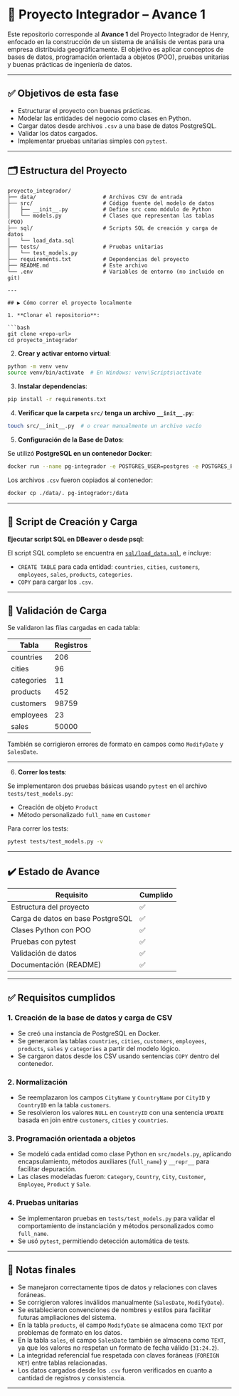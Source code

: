 
# 🧱 Proyecto Integrador – Avance 1

Este repositorio corresponde al **Avance 1** del Proyecto Integrador de Henry, enfocado en la construcción de un sistema de análisis de ventas para una empresa distribuida geográficamente. El objetivo es aplicar conceptos de bases de datos, programación orientada a objetos (POO), pruebas unitarias y buenas prácticas de ingeniería de datos.

---

## ✅ Objetivos de esta fase

- Estructurar el proyecto con buenas prácticas.
- Modelar las entidades del negocio como clases en Python.
- Cargar datos desde archivos `.csv` a una base de datos PostgreSQL.
- Validar los datos cargados.
- Implementar pruebas unitarias simples con `pytest`.

---

## 🗂️ Estructura del Proyecto

```
proyecto_integrador/
├── data/                     # Archivos CSV de entrada
├── src/                      # Código fuente del modelo de datos
│   ├── __init__.py           # Define src como módulo de Python
│   └── models.py             # Clases que representan las tablas (POO)
├── sql/                      # Scripts SQL de creación y carga de datos
│   └── load_data.sql
├── tests/                    # Pruebas unitarias
│   └── test_models.py
├── requirements.txt          # Dependencias del proyecto
├── README.md                 # Este archivo
└── .env                      # Variables de entorno (no incluido en git)

---

## ▶️ Cómo correr el proyecto localmente

1. **Clonar el repositorio**:

```bash
git clone <repo-url>
cd proyecto_integrador
```
2. **Crear y activar entorno virtual**:

```bash
python -m venv venv
source venv/bin/activate  # En Windows: venv\Scripts\activate
```
3. **Instalar dependencias**:

```bash
pip install -r requirements.txt
```
4. **Verificar que la carpeta `src/` tenga un archivo `__init__.py`**:

```bash
touch src/__init__.py  # o crear manualmente un archivo vacío
```
5. **Configuración de la Base de Datos**:

Se utilizó **PostgreSQL en un contenedor Docker**:

```bash
docker run --name pg-integrador -e POSTGRES_USER=postgres -e POSTGRES_PASSWORD=admin123 -e POSTGRES_DB=proyecto_integrador -p 5432:5432 -d postgres:15
```

Los archivos `.csv` fueron copiados al contenedor:

```bash
docker cp ./data/. pg-integrador:/data
```
---

## 🧱 Script de Creación y Carga

**Ejecutar script SQL en DBeaver o desde psql**:

El script SQL completo se encuentra en [`sql/load_data.sql`](sql/load_data.sql), e incluye:

- `CREATE TABLE` para cada entidad: `countries`, `cities`, `customers`, `employees`, `sales`, `products`, `categories`.
- `COPY` para cargar los `.csv`.

---

## 🔄 Validación de Carga

Se validaron las filas cargadas en cada tabla:

| Tabla       | Registros |
|-------------|-----------|
| countries   | 206       |
| cities      | 96        |
| categories  | 11        |
| products    | 452       |
| customers   | 98759     |
| employees   | 23        |
| sales       | 50000     |

También se corrigieron errores de formato en campos como `ModifyDate` y `SalesDate`.

---

6. **Correr los tests**:

Se implementaron dos pruebas básicas usando `pytest` en el archivo `tests/test_models.py`:

- Creación de objeto `Product`
- Método personalizado `full_name` en `Customer`

Para correr los tests:

```bash
pytest tests/test_models.py -v
```

---

## ✔️ Estado de Avance

| Requisito                            | Cumplido |
|--------------------------------------|-----------|
| Estructura del proyecto              | ✅       |
| Carga de datos en base PostgreSQL    | ✅       |
| Clases Python con POO                | ✅       |
| Pruebas con pytest                   | ✅       |
| Validación de datos                  | ✅       |
| Documentación (README)               | ✅       |

---
## ✅ Requisitos cumplidos

### 1. Creación de la base de datos y carga de CSV
- Se creó una instancia de PostgreSQL en Docker.
- Se generaron las tablas `countries`, `cities`, `customers`, `employees`, `products`, `sales` y `categories` a partir del modelo lógico.
- Se cargaron datos desde los CSV usando sentencias `COPY` dentro del contenedor.

### 2. Normalización
- Se reemplazaron los campos `CityName` y `CountryName` por `CityID` y `CountryID` en la tabla `customers`.
- Se resolvieron los valores `NULL` en `CountryID` con una sentencia `UPDATE` basada en join entre `customers`, `cities` y `countries`.

### 3. Programación orientada a objetos
- Se modeló cada entidad como clase Python en `src/models.py`, aplicando encapsulamiento, métodos auxiliares (`full_name`) y `__repr__` para facilitar depuración.
- Las clases modeladas fueron: `Category`, `Country`, `City`, `Customer`, `Employee`, `Product` y `Sale`.

### 4. Pruebas unitarias
- Se implementaron pruebas en `tests/test_models.py` para validar el comportamiento de instanciación y métodos personalizados como `full_name`.
- Se usó `pytest`, permitiendo detección automática de tests.

---
## 📌 Notas finales

- Se manejaron correctamente tipos de datos y relaciones con claves foráneas.
- Se corrigieron valores inválidos manualmente (`SalesDate`, `ModifyDate`).
- Se establecieron convenciones de nombres y estilos para facilitar futuras ampliaciones del sistema.
- En la tabla `products`, el campo `ModifyDate` se almacena como `TEXT` por problemas de formato en los datos.
- En la tabla `sales`, el campo `SalesDate` también se almacena como `TEXT`, ya que los valores no respetan un formato de fecha válido (`31:24.2`).
- La integridad referencial fue respetada con claves foráneas (`FOREIGN KEY`) entre tablas relacionadas.
- Los datos cargados desde los `.csv` fueron verificados en cuanto a cantidad de registros y consistencia.

---
